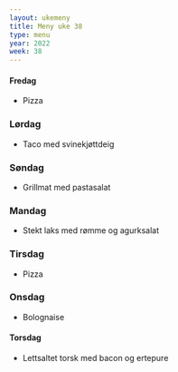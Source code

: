 ```yaml
---
layout: ukemeny
title: Meny uke 38
type: menu
year: 2022
week: 38
---
```


#### Fredag

- Pizza

### Lørdag

- Taco med svinekjøttdeig

### Søndag

- Grillmat med pastasalat

### Mandag

- Stekt laks med rømme og agurksalat

### Tirsdag

- Pizza

### Onsdag

- Bolognaise

#### Torsdag

- Lettsaltet torsk med bacon og ertepure
